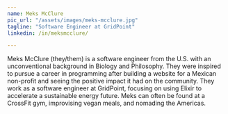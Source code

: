 ```yaml
---
name: Meks McClure
pic_url: "/assets/images/meks-mcclure.jpg"
tagline: "Software Engineer at GridPoint"
linkedin: /in/meksmcclure/

---
```

Meks McClure (they/them) is a software engineer from the U.S. with an unconventional background in Biology and Philosophy. They were inspired to pursue a career in programming after building a website for a Mexican non-profit and seeing the positive impact it had on the community. They work as a software engineer at GridPoint, focusing on using Elixir to accelerate a sustainable energy future. Meks can often be found at a CrossFit gym, improvising vegan meals, and nomading the Americas.